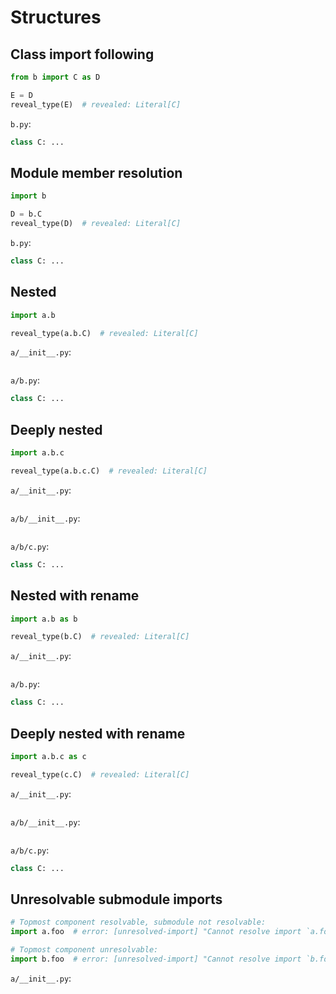 # Structures

## Class import following

```py
from b import C as D

E = D
reveal_type(E)  # revealed: Literal[C]
```

`b.py`:

```py
class C: ...
```

## Module member resolution

```py
import b

D = b.C
reveal_type(D)  # revealed: Literal[C]
```

`b.py`:

```py
class C: ...
```

## Nested

```py
import a.b

reveal_type(a.b.C)  # revealed: Literal[C]
```

`a/__init__.py`:

```py
```

`a/b.py`:

```py
class C: ...
```

## Deeply nested

```py
import a.b.c

reveal_type(a.b.c.C)  # revealed: Literal[C]
```

`a/__init__.py`:

```py
```

`a/b/__init__.py`:

```py
```

`a/b/c.py`:

```py
class C: ...
```

## Nested with rename

```py
import a.b as b

reveal_type(b.C)  # revealed: Literal[C]
```

`a/__init__.py`:

```py
```

`a/b.py`:

```py
class C: ...
```

## Deeply nested with rename

```py
import a.b.c as c

reveal_type(c.C)  # revealed: Literal[C]
```

`a/__init__.py`:

```py
```

`a/b/__init__.py`:

```py
```

`a/b/c.py`:

```py
class C: ...
```

## Unresolvable submodule imports

```py
# Topmost component resolvable, submodule not resolvable:
import a.foo  # error: [unresolved-import] "Cannot resolve import `a.foo`"

# Topmost component unresolvable:
import b.foo  # error: [unresolved-import] "Cannot resolve import `b.foo`"
```

`a/__init__.py`:

```py
```
